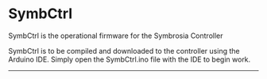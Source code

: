 # SymbCtrl
SymbCtrl is the operational firmware for the Symbrosia Controller

SymbCtrl is to be compiled and downloaded to the controller using the Arduino IDE.  Simply open the SymbCtrl.ino file with the IDE to begin work.

---
